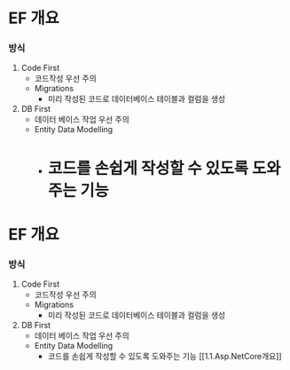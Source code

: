 # EF 개요

### 방식

1. Code First
   * 코드작성 우선 주의
   * Migrations
     * 미리 작성된 코드로 데이터베이스 테이블과 컬럼을 생성
2. DB First
   * 데이터 베이스 작업 우선 주의
   * Entity Data Modelling
     * 코드를 손쉽게 작성할 수 있도록 도와주는 기능
       =======

# EF 개요

### 방식

1. Code First
   * 코드작성 우선 주의
   * Migrations
     * 미리 작성된 코드로 데이터베이스 테이블과 컬럼을 생성
2. DB First
   * 데이터 베이스 작업 우선 주의
   * Entity Data Modelling
     * 코드를 손쉽게 작성할 수 있도록 도와주는 기능
       [[1.1.Asp.NetCore개요]]
